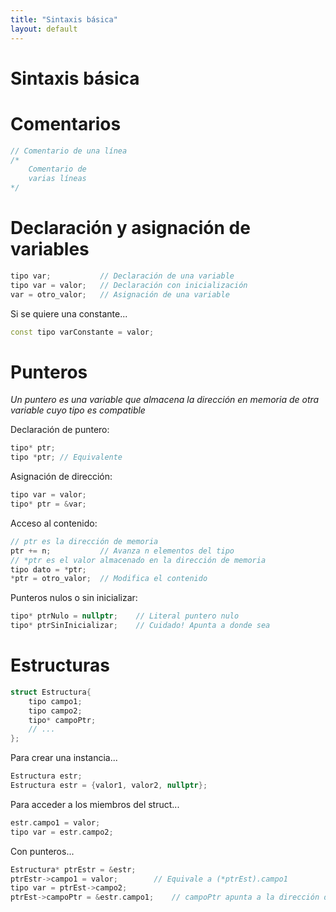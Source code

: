 ```yaml
---
title: "Sintaxis básica"
layout: default
---
```


# **Sintaxis básica**

# Comentarios

```cpp
// Comentario de una línea
/*
    Comentario de
    varias líneas
*/
```

# Declaración y asignación de variables
```cpp
tipo var;           // Declaración de una variable
tipo var = valor;   // Declaración con inicialización
var = otro_valor;   // Asignación de una variable
```
Si se quiere una constante...
```cpp
const tipo varConstante = valor;
```

# Punteros
*Un puntero es una variable que almacena la dirección en memoria de otra variable cuyo tipo es compatible*

Declaración de puntero:
```cpp
tipo* ptr;
tipo *ptr; // Equivalente
```
Asignación de dirección:
```cpp
tipo var = valor;
tipo* ptr = &var;
```
Acceso al contenido:
```cpp
// ptr es la dirección de memoria
ptr += n;           // Avanza n elementos del tipo
// *ptr es el valor almacenado en la dirección de memoria
tipo dato = *ptr;
*ptr = otro_valor;  // Modifica el contenido
```
Punteros nulos o sin inicializar:
```cpp
tipo* ptrNulo = nullptr;    // Literal puntero nulo
tipo* ptrSinInicializar;    // Cuidado! Apunta a donde sea
```

# Estructuras
```cpp
struct Estructura{
    tipo campo1;
    tipo campo2;
    tipo* campoPtr;
    // ...
};
```
Para crear una instancia...
```cpp
Estructura estr;
Estructura estr = {valor1, valor2, nullptr};
```
Para acceder a los miembros del struct...
```cpp
estr.campo1 = valor;
tipo var = estr.campo2;
```
Con punteros...
```cpp
Estructura* ptrEstr = &estr;
ptrEstr->campo1 = valor;        // Equivale a (*ptrEst).campo1
tipo var = ptrEst->campo2;
ptrEst->campoPtr = &estr.campo1;    // campoPtr apunta a la dirección de memoria del campo1 de estr
```



